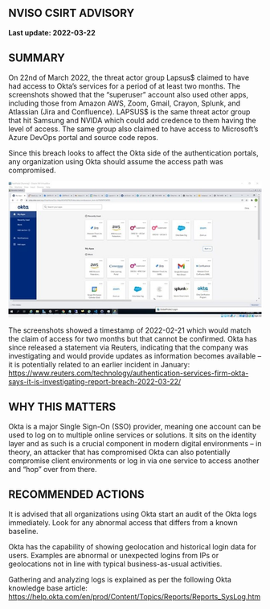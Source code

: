 ## NVISO CSIRT ADVISORY
**Last update: 2022-03-22**

## SUMMARY
On 22nd of March 2022, the threat actor group Lapsus$ claimed to have had access to Okta’s services for a period of at least two months. The screenshots showed that the “superuser” account also used other apps, including those from Amazon AWS, Zoom, Gmail, Crayon, Splunk, and Atlassian (Jira and Confluence).
LAPSUS$ is the same threat actor group that hit Samsung and NVIDA which could add credence to them having the level of access. The same group also claimed to have access to Microsoft’s Azure DevOps portal and source code repos. 

Since this breach looks to affect the Okta side of the authentication portals, any organization using Okta should assume the access path was compromised. 

![Alt text](/advisories/images/okta_screenshot_032022.jpg?raw=true "Screenshot from LAPSUS$ Telegram channel")

The screenshots showed a timestamp of 2022-02-21 which would match the claim of access for two months but that cannot be confirmed. 
Okta has since released a statement via Reuters, indicating that the company was investigating and would provide updates as information becomes available – it is potentially related to an earlier incident in January: https://www.reuters.com/technology/authentication-services-firm-okta-says-it-is-investigating-report-breach-2022-03-22/ 


## WHY THIS MATTERS

Okta is a major Single Sign-On (SSO) provider, meaning one account can be used to log on to multiple online services or solutions. It sits on the identity layer and as such is a crucial component in modern digital environments – in theory, an attacker that has compromised Okta can also potentially compromise client environments or log in via one service to access another and “hop” over from there. 


## RECOMMENDED ACTIONS

It is advised that all organizations using Okta start an audit of the Okta logs immediately. Look for any abnormal access that differs from a known baseline.

Okta has the capability of showing geolocation and historical login data for users. Examples are abnormal or unexpected logins from IPs or geolocations not in line with typical business-as-usual activities. 

Gathering and analyzing logs is explained as per the following Okta knowledge base article: https://help.okta.com/en/prod/Content/Topics/Reports/Reports_SysLog.htm   

